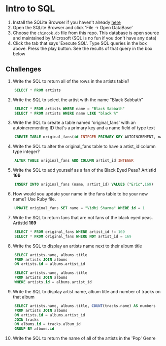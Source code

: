 # Intro to SQL

1. Install the SQLite Browser if you haven't already [here](http://sqlitebrowser.org/)
2. Open the SQLite Browser and click 'File -> Open DataBase'
3. Choose the `chinook.db` file from this repo. This database is open source and maintained by Microsoft (SQL is no fun if you don't have any data)
4. Click the tab that says 'Execute SQL'. Type SQL queries in the box above. Press the play button. See the results of that query in the box below

## Challenges

1. Write the SQL to return all of the rows in the artists table?

```SQL
    SELECT * FROM artists   
```

2. Write the SQL to select the artist with the name "Black Sabbath"

```SQL
    SELECT * FROM artists WHERE name = "Black Sabbath"
    SELECT * FROM artists WHERE name LIKE "black %"
```

3. Write the SQL to create a table named 'original_fans' with an autoincrementing ID that's a primary key and a name field of type text

```sql
    CREATE TABLE original_fans(id INTEGER PRIMARY KEY AUTOINCREMENT, name TEXT)
```

4. Write the SQL to alter the original_fans table to have a artist_id column type integer?

```sql
    ALTER TABLE original_fans ADD COLUMN artist_id INTEGER
```

5. Write the SQL to add yourself as a fan of the Black Eyed Peas? ArtistId **169**

```sql
    INSERT INTO original_fans (name, artist_id) VALUES ("Eric",169)
```

6. How would you update your name in the fans table to be your new name? Use Ruby file.

```sql
    UPDATE original_fans SET name = "Vidhi Sharma" WHERE id = 1
```

7. Write the SQL to return fans that are not fans of the black eyed peas. ArtistId **169**

```sql
    SELECT * FROM original_fans WHERE artist_id != 169
    SELECT * FROM original_fans WHERE NOT artist_id = 169
```

8. Write the SQL to display an artists name next to their album title

```sql
    SELECT artists.name, albums.title
    FROM artists JOIN albums
    ON artists.id = albums.artist_id

    SELECT artists.name, albums.title
    FROM artists JOIN albums
    WHERE artists.id = albums.artist_id
```

9. Write the SQL to display artist name, album title and number of tracks on that album

```sql
    SELECT artists.name, albums.title, COUNT(tracks.name) AS numbers
    FROM artists JOIN albums
    ON artists.id = albums.artist_id
    JOIN tracks
    ON albums.id = tracks.album_id
    GROUP BY albums.id
```

10. Write the SQL to return the name of all of the artists in the 'Pop' Genre

```sql

```

